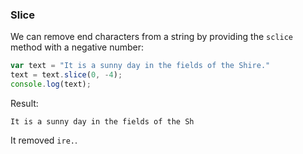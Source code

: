 ### Slice

We can remove end characters from a string by providing the `sclice` method with a negative number:

``` javascript
var text = "It is a sunny day in the fields of the Shire."
text = text.slice(0, -4);
console.log(text);
```

Result:

```
It is a sunny day in the fields of the Sh
```

It removed `ire.`.
